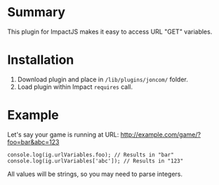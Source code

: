 # Summary #
This plugin for ImpactJS makes it easy to access URL "GET" variables.

# Installation #
1. Download plugin and place in `/lib/plugins/joncom/` folder.
2. Load plugin within Impact `requires` call.

# Example #

Let's say your game is running at URL:
http://example.com/game/?foo=bar&abc=123

`console.log(ig.urlVariables.foo); // Results in "bar"`
`console.log(ig.urlVariables['abc']); // Results in "123"`

All values will be strings, so you may need to parse integers.

